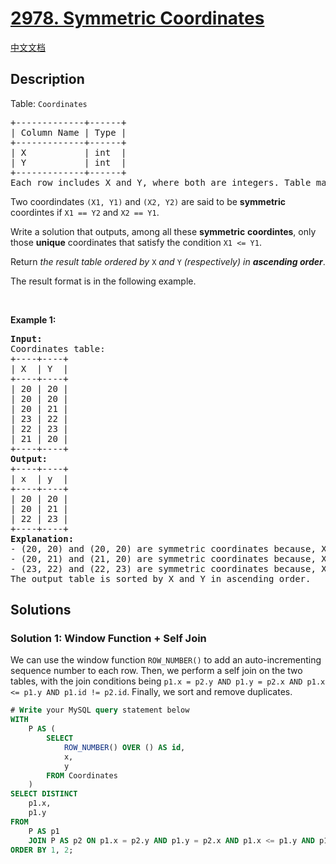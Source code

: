 # [2978. Symmetric Coordinates](https://leetcode.com/problems/symmetric-coordinates)

[中文文档](/solution/2900-2999/2978.Symmetric%20Coordinates/README.md)

<!-- tags:Database -->

## Description

<p>Table: <font face="monospace"><code>Coordinates</code></font></p>

<pre>
+-------------+------+
| Column Name | Type |
+-------------+------+
| X           | int  |
| Y           | int  |
+-------------+------+
Each row includes X and Y, where both are integers. Table may contain duplicate values.
</pre>

<p>Two coordindates <code>(X1, Y1)</code> and <code>(X2, Y2)</code> are said to be <strong>symmetric</strong> coordintes if <code>X1 == Y2</code> and <code>X2 == Y1</code>.</p>

<p>Write a solution that outputs, among all these <strong>symmetric</strong> <strong>coordintes</strong>, only those <strong>unique</strong> coordinates that satisfy the condition <code>X1 &lt;= Y1</code>.</p>

<p>Return <em>the result table ordered by </em><code>X</code> <em>and </em> <code>Y</code> <em>(respectively)</em> <em>in <strong>ascending order</strong></em>.</p>

<p>The result format is in the following example.</p>

<p>&nbsp;</p>
<p><strong class="example">Example 1:</strong></p>

<pre>
<strong>Input:</strong> 
Coordinates table:
+----+----+
| X  | Y  |
+----+----+
| 20 | 20 |
| 20 | 20 |
| 20 | 21 |
| 23 | 22 |
| 22 | 23 |
| 21 | 20 |
+----+----+
<strong>Output:</strong> 
+----+----+
| x  | y  |
+----+----+
| 20 | 20 |
| 20 | 21 |
| 22 | 23 |
+----+----+
<strong>Explanation:</strong> 
- (20, 20) and (20, 20) are symmetric coordinates because, X1 == Y2 and X2 == Y1. This results in displaying (20, 20) as a distinctive coordinates.
- (20, 21) and (21, 20) are symmetric coordinates because, X1 == Y2 and X2 == Y1. However, only (20, 21) will be displayed because X1 &lt;= Y1.
- (23, 22) and (22, 23) are symmetric coordinates because, X1 == Y2 and X2 == Y1. However, only (22, 23) will be displayed because X1 &lt;= Y1.
The output table is sorted by X and Y in ascending order.
</pre>

## Solutions

### Solution 1: Window Function + Self Join

We can use the window function `ROW_NUMBER()` to add an auto-incrementing sequence number to each row. Then, we perform a self join on the two tables, with the join conditions being `p1.x = p2.y AND p1.y = p2.x AND p1.x <= p1.y AND p1.id != p2.id`. Finally, we sort and remove duplicates.

<!-- tabs:start -->

```sql
# Write your MySQL query statement below
WITH
    P AS (
        SELECT
            ROW_NUMBER() OVER () AS id,
            x,
            y
        FROM Coordinates
    )
SELECT DISTINCT
    p1.x,
    p1.y
FROM
    P AS p1
    JOIN P AS p2 ON p1.x = p2.y AND p1.y = p2.x AND p1.x <= p1.y AND p1.id != p2.id
ORDER BY 1, 2;
```

<!-- tabs:end -->

<!-- end -->
